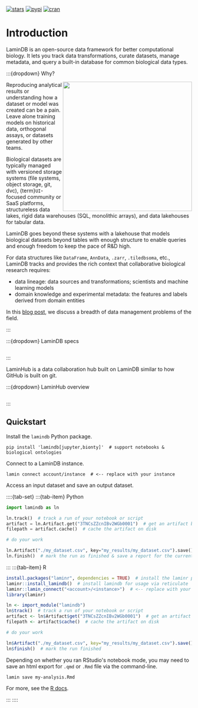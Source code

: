 [![stars](https://img.shields.io/github/stars/laminlabs/lamindb?logo=GitHub&color=yellow)](https://github.com/laminlabs/lamindb)
[![pypi](https://img.shields.io/pypi/v/lamindb?color=blue&label=pypi%20package)](https://pypi.org/project/lamindb)
[![cran](https://www.r-pkg.org/badges/version/laminr?color=green)](https://cran.r-project.org/package=laminr)

# Introduction

LaminDB is an open-source data framework for better computational biology.
It lets you track data transformations, curate datasets, manage metadata, and query a built-in database for common biological data types.

:::{dropdown} Why?

<img src="https://lamin-site-assets.s3.amazonaws.com/.lamindb/BunYmHkyFLITlM5MYQck.svg" width="350px" style="background: transparent" align="right">

Reproducing analytical results or understanding how a dataset or model was created can be a pain.
Leave alone training models on historical data, orthogonal assays, or datasets generated by other teams.

Biological datasets are typically managed with versioned storage systems (file systems, object storage, git, dvc), {term}`UI`-focused community or SaaS platforms, structureless data lakes, rigid data warehouses (SQL, monolithic arrays), and data lakehouses for tabular data.

LaminDB goes beyond these systems with a lakehouse that models biological datasets beyond tables with enough structure to enable queries and enough freedom to keep the pace of R&D high.

For data structures like `DataFrame`, `AnnData`, `.zarr`, `.tiledbsoma`, etc., LaminDB tracks and provides the rich context that collaborative biological research requires:

- data lineage: data sources and transformations; scientists and machine learning models
- domain knowledge and experimental metadata: the features and labels derived from domain entities

In this [blog post](https://lamin.ai/blog/problems), we discuss a breadth of data management problems of the field.

:::

:::{dropdown} LaminDB specs

```{include} includes/features-lamindb.md

```

:::

LaminHub is a data collaboration hub built on LaminDB similar to how GitHub is built on git.

:::{dropdown} LaminHub overview

```{include} includes/features-laminhub.md

```

:::

## Quickstart

Install the `lamindb` Python package.

```shell
pip install 'lamindb[jupyter,bionty]'  # support notebooks & biological ontologies
```

Connect to a LaminDB instance.

```shell
lamin connect account/instance  # <-- replace with your instance
```

Access an input dataset and save an output dataset.

::::{tab-set}
:::{tab-item} Python

```python
import lamindb as ln

ln.track()  # track a run of your notebook or script
artifact = ln.Artifact.get("3TNCsZZcnIBv2WGb0001")  # get an artifact by uid
filepath = artifact.cache()  # cache the artifact on disk

# do your work

ln.Artifact("./my_dataset.csv", key="my_results/my_dataset.csv").save()  # save a file
ln.finish()  # mark the run as finished & save a report for the current notebook/script
```

:::
:::{tab-item} R

```R
install.packages("laminr", dependencies = TRUE)  # install the laminr package from CRAN
laminr::install_lamindb()  # install lamindb for usage via reticulate
laminr::lamin_connect("<account>/<instance>")  # <-- replace with your instance
library(laminr)

ln <- import_module("lamindb")
ln$track()  # track a run of your notebook or script
artifact <- ln$Artifact$get("3TNCsZZcnIBv2WGb0001")  # get an artifact by uid
filepath <- artifact$cache()  # cache the artifact on disk

# do your work

ln$Artifact("./my_dataset.csv", key="my_results/my_dataset.csv").save()  # save a folder
ln$finish()  # mark the run finished
```

Depending on whether you ran RStudio's notebook mode, you may need to save an html export for `.qmd` or `.Rmd` file via the command-line.

```shell
lamin save my-analysis.Rmd
```

For more, see the [R docs](https://laminr.lamin.ai/).

:::
::::
